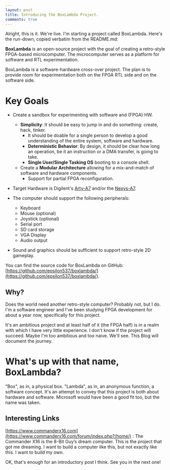 ```yaml
---
layout: post
title: Introducing the BoxLambda Project.
comments: true
---
```


Alright, this is it. We're live.
I'm starting a project called BoxLambda. Here's the run-down, copied verbatim from the README.md:

**BoxLambda** is an open-source project with the goal of creating a retro-style FPGA-based microcomputer. The microcomputer serves as a platform for software and RTL experimentation.

BoxLambda is a software-hardware cross-over project. The plan is to provide room for experimentation both on the FPGA RTL side and on the software side.

# Key Goals

- Create a sandbox for experimenting with software and (FPGA) HW.    
    - **Simplicity**: It should be easy to jump in and do something: create, hack, tinker.
        - It should be doable for a single person to develop a good understanding of the entire system, software and hardware.
        - **Deterministic Behavior**: By design, it should be clear how long an operation, be it an instruction or a DMA transfer, is going to take.
        - **Single User/Single Tasking OS** booting to a console shell.
    - Create a **Modular Architecture** allowing for a mix-and-match of software and hardware components.
        - Support for partial FPGA reconfiguration.
- Target Hardware is Digilent's [Arty-A7](https://digilent.com/reference/programmable-logic/arty-a7/start) and/or the [Nexys-A7](https://digilent.com/reference/programmable-logic/nexys-a7/start).
- The computer should support the following peripherals:
  - Keyboard
  - Mouse (optional)
  - Joystick (optional)
  - Serial port
  - SD card storage
  - VGA Display
  - Audio output
  
- Sound and graphics should be sufficient to support retro-style 2D gameplay.

You can find the source code for BoxLambda on GitHub: [https://github.com/epsilon537/boxlambda/](https://github.com/epsilon537/boxlambda/).

Why?
---
Does the world need another retro-style computer? Probably not, but I do. I'm a software engineer and I've been studying FPGA development for about a year now, specifically for this project.

It's an ambitious project and at least half of it (the FPGA half) is in a realm with which I have very little experience. I don't know if the project will succeed. Maybe I'm too ambitious and too naive. We'll see. This Blog will document the journey.

What's up with that name, BoxLambda?
====================================
"Box", as in, a physical box. "Lambda", as in, an anonymous function, a software concept. It's an attempt to convey that this project is both about hardware and software. Microsoft would have been a good fit too, but the name was taken.

Interesting Links
-----------------

[https://www.commanderx16.com](https://www.commanderx16.com/forum/index.php?/home/) : The Commander X16 is the 8-Bit Guy’s dream computer. This is the project that got me dreaming. I want to build a computer like this, but not exactly like this. I want to build my own.


OK, that's enough for an introductory post I think. See you in the next one!
